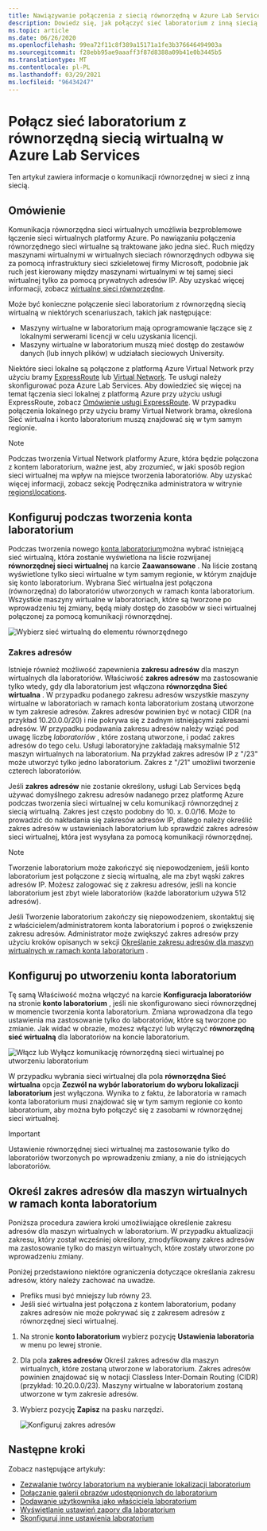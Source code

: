 ```yaml
---
title: Nawiązywanie połączenia z siecią równorzędną w Azure Lab Services | Microsoft Docs
description: Dowiedz się, jak połączyć sieć laboratorium z inną siecią jako równorzędną. Na przykład Połącz lokalną sieć organizacji/Uniwersytet z siecią wirtualną laboratorium na platformie Azure.
ms.topic: article
ms.date: 06/26/2020
ms.openlocfilehash: 99ea72f11c8f389a15171a1fe3b376646494903a
ms.sourcegitcommit: f28ebb95ae9aaaff3f87d8388a09b41e0b3445b5
ms.translationtype: MT
ms.contentlocale: pl-PL
ms.lasthandoff: 03/29/2021
ms.locfileid: "96434247"
---
```

# <a name="connect-your-labs-network-with-a-peer-virtual-network-in-azure-lab-services"></a>Połącz sieć laboratorium z równorzędną siecią wirtualną w Azure Lab Services

Ten artykuł zawiera informacje o komunikacji równorzędnej w sieci z inną siecią.

## <a name="overview"></a>Omówienie

Komunikacja równorzędna sieci wirtualnych umożliwia bezproblemowe łączenie sieci wirtualnych platformy Azure. Po nawiązaniu połączenia równorzędnego sieci wirtualne są traktowane jako jedna sieć. Ruch między maszynami wirtualnymi w wirtualnych sieciach równorzędnych odbywa się za pomocą infrastruktury sieci szkieletowej firmy Microsoft, podobnie jak ruch jest kierowany między maszynami wirtualnymi w tej samej sieci wirtualnej tylko za pomocą prywatnych adresów IP. Aby uzyskać więcej informacji, zobacz [wirtualne sieci równorzędne](../virtual-network/virtual-network-peering-overview.md).

Może być konieczne połączenie sieci laboratorium z równorzędną siecią wirtualną w niektórych scenariuszach, takich jak następujące:

- Maszyny wirtualne w laboratorium mają oprogramowanie łączące się z lokalnymi serwerami licencji w celu uzyskania licencji.
- Maszyny wirtualne w laboratorium muszą mieć dostęp do zestawów danych (lub innych plików) w udziałach sieciowych University.

Niektóre sieci lokalne są połączone z platformą Azure Virtual Network przy użyciu bramy [ExpressRoute](../expressroute/expressroute-introduction.md) lub [Virtual Network](../vpn-gateway/vpn-gateway-about-vpngateways.md). Te usługi należy skonfigurować poza Azure Lab Services. Aby dowiedzieć się więcej na temat łączenia sieci lokalnej z platformą Azure przy użyciu usługi ExpressRoute, zobacz [Omówienie usługi ExpressRoute](../expressroute/expressroute-introduction.md). W przypadku połączenia lokalnego przy użyciu bramy Virtual Network brama, określona Sieć wirtualna i konto laboratorium muszą znajdować się w tym samym regionie.

> [!NOTE]
> Podczas tworzenia Virtual Network platformy Azure, która będzie połączona z kontem laboratorium, ważne jest, aby zrozumieć, w jaki sposób region sieci wirtualnej ma wpływ na miejsce tworzenia laboratoriów.  Aby uzyskać więcej informacji, zobacz sekcję Podręcznika administratora w witrynie [regions\locations](./administrator-guide.md#regionslocations).

## <a name="configure-at-the-time-of-lab-account-creation"></a>Konfiguruj podczas tworzenia konta laboratorium

Podczas tworzenia nowego [konta laboratorium](tutorial-setup-lab-account.md)można wybrać istniejącą sieć wirtualną, która zostanie wyświetlona na liście rozwijanej **równorzędnej sieci wirtualnej** na karcie **Zaawansowane** .  Na liście zostaną wyświetlone tylko sieci wirtualne w tym samym regionie, w którym znajduje się konto laboratorium. Wybrana Sieć wirtualna jest połączona (równorzędna) do laboratoriów utworzonych w ramach konta laboratorium.  Wszystkie maszyny wirtualne w laboratoriach, które są tworzone po wprowadzeniu tej zmiany, będą miały dostęp do zasobów w sieci wirtualnej połączonej za pomocą komunikacji równorzędnej.

![Wybierz sieć wirtualną do elementu równorzędnego](./media/how-to-connect-peer-virtual-network/select-vnet-to-peer.png)

### <a name="address-range"></a>Zakres adresów

Istnieje również możliwość zapewnienia **zakresu adresów** dla maszyn wirtualnych dla laboratoriów.  Właściwość **zakres adresów** ma zastosowanie tylko wtedy, gdy dla laboratorium jest włączona **równorzędna Sieć wirtualna** . W przypadku podanego zakresu adresów wszystkie maszyny wirtualne w laboratoriach w ramach konta laboratorium zostaną utworzone w tym zakresie adresów. Zakres adresów powinien być w notacji CIDR (na przykład 10.20.0.0/20) i nie pokrywa się z żadnym istniejącymi zakresami adresów.  W przypadku podawania zakresu adresów należy wziąć pod uwagę liczbę *laboratoriów* , które zostaną utworzone, i podać zakres adresów do tego celu. Usługi laboratoryjne zakładają maksymalnie 512 maszyn wirtualnych na laboratorium.  Na przykład zakres adresów IP z "/23" może utworzyć tylko jedno laboratorium.  Zakres z "/21" umożliwi tworzenie czterech laboratoriów.

Jeśli **zakres adresów** nie zostanie określony, usługi Lab Services będą używać domyślnego zakresu adresów nadanego przez platformę Azure podczas tworzenia sieci wirtualnej w celu komunikacji równorzędnej z siecią wirtualną.  Zakres jest często podobny do 10. x. 0.0/16.  Może to prowadzić do nakładania się zakresów adresów IP, dlatego należy określić zakres adresów w ustawieniach laboratorium lub sprawdzić zakres adresów sieci wirtualnej, która jest wysyłana za pomocą komunikacji równorzędnej.

> [!NOTE]
> Tworzenie laboratorium może zakończyć się niepowodzeniem, jeśli konto laboratorium jest połączone z siecią wirtualną, ale ma zbyt wąski zakres adresów IP. Możesz zalogować się z zakresu adresów, jeśli na koncie laboratorium jest zbyt wiele laboratoriów (każde laboratorium używa 512 adresów). 
> 
> Jeśli Tworzenie laboratorium zakończy się niepowodzeniem, skontaktuj się z właścicielem/administratorem konta laboratorium i poproś o zwiększenie zakresu adresów. Administrator może zwiększyć zakres adresów przy użyciu kroków opisanych w sekcji [Określanie zakresu adresów dla maszyn wirtualnych w ramach konta laboratorium](#specify-an-address-range-for-vms-in-the-lab-account) . 

## <a name="configure-after-the-lab-account-is-created"></a>Konfiguruj po utworzeniu konta laboratorium

Tę samą Właściwość można włączyć na karcie **Konfiguracja laboratoriów** na stronie **konto laboratorium** , jeśli nie skonfigurowano sieci równorzędnej w momencie tworzenia konta laboratorium. Zmiana wprowadzona dla tego ustawienia ma zastosowanie tylko do laboratoriów, które są tworzone po zmianie. Jak widać w obrazie, możesz włączyć lub wyłączyć **równorzędną sieć wirtualną** dla laboratoriów na koncie laboratorium.

![Włącz lub Wyłącz komunikację równorzędną sieci wirtualnej po utworzeniu laboratorium](./media/how-to-connect-peer-virtual-network/select-vnet-to-peer-existing-lab.png)

W przypadku wybrania sieci wirtualnej dla pola **równorzędna Sieć wirtualna** opcja **Zezwól na wybór laboratorium do wyboru lokalizacji laboratorium** jest wyłączona. Wynika to z faktu, że laboratoria w ramach konta laboratorium musi znajdować się w tym samym regionie co konto laboratorium, aby można było połączyć się z zasobami w równorzędnej sieci wirtualnej.

> [!IMPORTANT]
> Ustawienie równorzędnej sieci wirtualnej ma zastosowanie tylko do laboratoriów tworzonych po wprowadzeniu zmiany, a nie do istniejących laboratoriów.


## <a name="specify-an-address-range-for-vms-in-the-lab-account"></a>Określ zakres adresów dla maszyn wirtualnych w ramach konta laboratorium
Poniższa procedura zawiera kroki umożliwiające określenie zakresu adresów dla maszyn wirtualnych w laboratorium. W przypadku aktualizacji zakresu, który został wcześniej określony, zmodyfikowany zakres adresów ma zastosowanie tylko do maszyn wirtualnych, które zostały utworzone po wprowadzeniu zmiany. 

Poniżej przedstawiono niektóre ograniczenia dotyczące określania zakresu adresów, który należy zachować na uwadze. 

- Prefiks musi być mniejszy lub równy 23. 
- Jeśli sieć wirtualna jest połączona z kontem laboratorium, podany zakres adresów nie może pokrywać się z zakresem adresów z równorzędnej sieci wirtualnej.

1. Na stronie **konto laboratorium** wybierz pozycję **Ustawienia laboratoria** w menu po lewej stronie.
2. Dla pola **zakres adresów** Określ zakres adresów dla maszyn wirtualnych, które zostaną utworzone w laboratorium. Zakres adresów powinien znajdować się w notacji Classless Inter-Domain Routing (CIDR) (przykład: 10.20.0.0/23). Maszyny wirtualne w laboratorium zostaną utworzone w tym zakresie adresów.
3. Wybierz pozycję **Zapisz** na pasku narzędzi. 

    ![Konfiguruj zakres adresów](./media/how-to-manage-lab-accounts/labs-configuration-page-address-range.png)

## <a name="next-steps"></a>Następne kroki

Zobacz następujące artykuły:

- [Zezwalanie twórcy laboratorium na wybieranie lokalizacji laboratorium](allow-lab-creator-pick-lab-location.md)
- [Dołączanie galerii obrazów udostępnionych do laboratorium](how-to-attach-detach-shared-image-gallery.md)
- [Dodawanie użytkownika jako właściciela laboratorium](how-to-add-user-lab-owner.md)
- [Wyświetlanie ustawień zapory dla laboratorium](how-to-configure-firewall-settings.md)
- [Skonfiguruj inne ustawienia laboratorium](how-to-configure-lab-accounts.md)